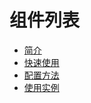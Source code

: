 # 组件列表
- [简介](/docs/tableHandler/Introduction/)
- [快速使用](/docs/tableHandler/QuicklyUse/)
- [配置方法](/docs/tableHandler/API/) 
- [使用实例](/docs/tableHandler/BestUse/) 